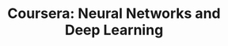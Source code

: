 ---
title:  "Coursera: Neural Networks and Deep Learning"
institution: "Deeplearning.Ai"
tech: "python"
permalink: /certificates/Coursera 7NBBQ48GM45Z.pdf
---